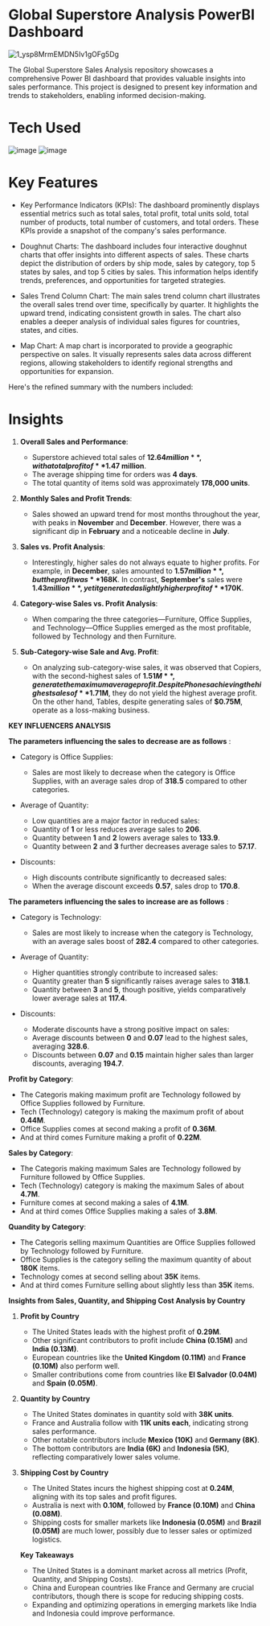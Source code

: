 # Global Superstore Analysis PowerBI Dashboard


![1_ysp8MrmEMDN5Iv1gOFg5Dg](https://github.com/user-attachments/assets/2cd14339-e33a-428b-b077-9c3484def575)



The Global Superstore Sales Analysis repository showcases a comprehensive Power BI dashboard that provides valuable insights into sales performance.
This project is designed to present key information and trends to stakeholders, enabling informed decision-making.


# Tech Used 

![image](https://github.com/user-attachments/assets/fb569ce3-ea19-4455-9bf4-1eff864fba39)              ![image](https://github.com/user-attachments/assets/fabf5e01-b3cd-466d-b5dd-8a779d6d46e1)



# Key Features

* Key Performance Indicators (KPIs):
The dashboard prominently displays essential metrics such as total sales, total profit, total units sold, total number of products, total number of customers, and total orders. These KPIs provide a snapshot of the company's sales performance.

* Doughnut Charts:
The dashboard includes four interactive doughnut charts that offer insights into different aspects of sales. These charts depict the distribution of orders by ship mode, sales by category, top 5 states by sales, and top 5 cities by sales. This information helps identify trends, preferences, and opportunities for targeted strategies.

* Sales Trend Column Chart:
The main sales trend column chart illustrates the overall sales trend over time, specifically by quarter. It highlights the upward trend, indicating consistent growth in sales. The chart also enables a deeper analysis of individual sales figures for countries, states, and cities.

* Map Chart:
A map chart is incorporated to provide a geographic perspective on sales. It visually represents sales data across different regions, allowing stakeholders to identify regional strengths and opportunities for expansion.

Here's the refined summary with the numbers included:



# Insights

1. **Overall Sales and Performance**:
   - Superstore achieved total sales of **$12.64 million**, with a total profit of **$1.47 million**.
   - The average shipping time for orders was **4 days**.
   - The total quantity of items sold was approximately **178,000 units**.

2. **Monthly Sales and Profit Trends**:
   - Sales showed an upward trend for most months throughout the year, with peaks in **November** and **December**. However, there was a significant dip in **February** and a noticeable decline in **July**.

3. **Sales vs. Profit Analysis**:
   - Interestingly, higher sales do not always equate to higher profits. For example, in **December**, sales amounted to **$1.57 million**, but the profit was **$168K**. In contrast, **September's** sales were **$1.43 million**, yet it generated a slightly higher profit of **$170K**.

4. **Category-wise Sales vs. Profit Analysis**:
   - When comparing the three categories—Furniture, Office Supplies, and Technology—Office Supplies emerged as the most profitable, followed by Technology and then 
     Furniture.

5. **Sub-Category-wise Sale and Avg. Profit**:
   - On analyzing sub-category-wise sales, it was observed that Copiers, with the second-highest sales of **$1.51M**, generate the maximum average profit. Despite 
     Phones achieving the highest sales of **$1.71M**, they do not yield the highest average profit. On the other hand, Tables, despite generating sales of **$0.75M**, 
     operate as a loss-making business. 

 **KEY INFLUENCERS ANALYSIS**

**The parameters influencing the sales to decrease are as follows** :  

* Category is Office Supplies:
  - Sales are most likely to decrease when the category is Office Supplies, with an average sales drop of **318.5** compared to
    other categories.

* Average of Quantity:
   * Low quantities are a major factor in reduced sales:
   - Quantity of **1** or less reduces average sales to **206**.
   - Quantity between **1** and **2** lowers average sales to **133.9**.
   - Quantity between **2** and **3** further decreases average sales to **57.17**.

* Discounts:
   - High discounts contribute significantly to decreased sales:
   - When the average discount exceeds **0.57**, sales drop to **170.8**.


**The parameters influencing the sales to increase are as follows** :
  
* Category is Technology:
   - Sales are most likely to increase when the category is Technology, with an average sales boost of **282.4** compared to other categories.

* Average of Quantity:
   * Higher quantities strongly contribute to increased sales:
   - Quantity greater than **5** significantly raises average sales to **318.1**.
   - Quantity between **3** and **5**, though positive, yields comparatively lower average sales at **117.4**.


* Discounts:
   * Moderate discounts have a strong positive impact on sales:
   - Average discounts between **0** and **0.07** lead to the highest sales, averaging **328.6**.
   - Discounts between **0.07** and **0.15** maintain higher sales than larger discounts, averaging **194.7**.
 
**Profit by Category**:
 - The Categoris making maximum profit are Technology followed by Office Supplies followed by Furniture.
 - Tech (Technology) category is making the maximum profit
   of about **0.44M**.
 - Office Supplies comes at second making a profit of **0.36M**.
 - And at third comes Furniture making a profit of **0.22M**.

**Sales by Category**:
 - The Categoris making maximum Sales are Technology followed by Furniture followed by Office Supplies.
 - Tech (Technology) category is making the maximum Sales 
   of about **4.7M**.
 - Furniture comes at second making a sales of **4.1M**.
 - And at third comes Office Supplies making a sales of **3.8M**.

**Quandity by Category**:
 - The Categoris selling maximum Quantities are Office Supplies followed by Technology followed by Furniture.
 - Office Supplies is the category selling the maximum quantity of about **180K** items.
 - Technology comes at second selling about **35K** items.
 - And at third comes Furniture selling about slightly less than **35K** items.

**Insights from Sales, Quantity, and Shipping Cost Analysis by Country**

1. **Profit by Country**  
   - The United States leads with the highest profit of **0.29M**.  
   - Other significant contributors to profit include **China (0.15M)** and **India (0.13M)**.  
   - European countries like the **United Kingdom (0.11M)** and **France (0.10M)** also perform well.  
   - Smaller contributions come from countries like **El Salvador (0.04M)** and **Spain (0.05M)**.

2. **Quantity by Country**  
   - The United States dominates in quantity sold with **38K units**.  
   - France and Australia follow with **11K units each**, indicating strong sales performance.  
   - Other notable contributors include **Mexico (10K)** and **Germany (8K)**.  
   - The bottom contributors are **India (6K)** and **Indonesia (5K)**, reflecting comparatively lower sales volume.

3. **Shipping Cost by Country**  
   - The United States incurs the highest shipping cost at **0.24M**, aligning with its top sales and profit figures.  
   - Australia is next with **0.10M**, followed by **France (0.10M)** and **China (0.08M)**.  
   - Shipping costs for smaller markets like **Indonesia (0.05M)** and **Brazil (0.05M)** are much lower, possibly due to lesser sales or optimized logistics.

   **Key Takeaways**  
    - The United States is a dominant market across all metrics (Profit, Quantity, and Shipping Costs).  
    - China and European countries like France and Germany are crucial contributors, though there is scope for reducing shipping costs.  
    - Expanding and optimizing operations in emerging markets like India and Indonesia could improve performance.



